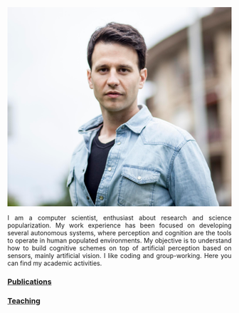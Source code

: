 ![Profile picture](/images/profile-picture-0.png)

<div style="text-align: justify">
I am a computer scientist, enthusiast about research and science popularization. My work experience has been focused on developing several autonomous systems, where perception and cognition are the tools to operate in human populated environments. My objective is to understand how to build cognitive schemes on top of artificial perception based on sensors, mainly artificial vision. I like coding and group-working. Here you can find my academic activities.
</div>

### [Publications](https://scholar.google.es/citations?user=_1wx6NoAAAAJ&hl=en&oi=ao)
### [Teaching](teaching.md)
